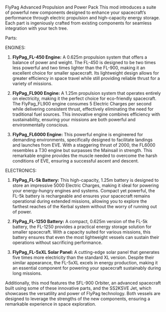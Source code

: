 FlyPag Advanced Propulsion and Power Pack
This mod introduces a suite of powerful new components designed to enhance your spacecraft’s performance through electric propulsion and high-capacity energy storage. Each part is ingeniously crafted from existing components for seamless integration with your tech tree.

Parts:

ENGINES:

1) **FlyPag_FL-450 Engine:**
A 0.625m propulsion system that offers a balance of power and weight. The FL-450 is designed to be two times less powerful and two times lighter than the FL-900, making it an excellent choice for smaller spacecraft. Its lightweight design allows for greater efficiency in space travel while still providing reliable thrust for a variety of missions.

2) **FlyPag_FL900 Engine:**
A 1.25m propulsion system that operates entirely on electricity, making it the perfect choice for eco-friendly spacecraft. The FlyPag_FL900 engine consumes 5 Electric Charges per second while delivering consistent thrust, effectively eliminating the need for traditional fuel sources. This innovative engine combines efficiency with sustainability, ensuring your missions are both powerful and environmentally conscious.

3) **FlyPag_FL6000 Engine:**
This powerful engine is engineered for demanding environments, specifically designed to facilitate landings and launches from EVE. With a staggering thrust of 2000, the FL6000 resembles a T30 engine but surpasses the Mainsail in strength. This remarkable engine provides the muscle needed to overcome the harsh conditions of EVE, ensuring a successful ascent and descent.

ELECTRONICS:

1) **FlyPag_FL-5k Battery:**
This high-capacity, 1.25m battery is designed to store an impressive 5000 Electric Charges, making it ideal for powering your energy-hungry engines and systems. Compact yet powerful, the FL-5k battery is rechargeable and ensures your spacecraft remains operational during extended missions, allowing you to explore the farthest reaches of the Kerbal system without the worry of running out of power.

2) **FlyPag_FL-1250 Battery:**
A compact, 0.625m version of the FL-5k battery, the FL-1250 provides a practical energy storage solution for smaller spacecraft. With a capacity suited for various missions, this battery ensures that even the most lightweight vessels can sustain their operations without sacrificing performance.

3) **FlyPag_FL-5xXL Solar Panel:**
A cutting-edge solar panel that generates five times more electricity than the standard XL version. Despite their similar appearance, the FL-5xXL excels in energy production, making it an essential component for powering your spacecraft sustainably during long missions.
 

Additionally, this mod features the SFL-900 Orbiter, an advanced spacecraft built using some of these innovative parts, and the SS2KSVE Jet, which showcases the versatility and power of FlyPag technology. Both vessels are designed to leverage the strengths of the new components, ensuring a remarkable experience in space exploration.
